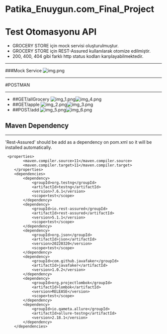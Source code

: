 # Patika_Enuygun.com_Final_Project
# Test Otomasyonu API

* GROCERY STORE için mock servisi oluşturulmuştur.
* GROCERY STORE için REST-Assured kullanılarak otomize edilmiştir.
* 200, 400, 404 gibi farklı http status
  kodları karşılayabilmektedir.

---
###Mock Service
  ![img.png](../../../../src/test/java/img.png)

---
#POSTMAN 

---
* ##GET/allGrocery
![img_1.png](../../../../src/test/java/img_1.png)![img_4.png](../../../../src/test/java/img_4.png)
* ##GET/apple
![img_2.png](../../../../src/test/java/img_2.png)![img_3.png](../../../../src/test/java/img_3.png)
* ##POST/add
![img_5.png](../../../../src/test/java/img_5.png)![img_6.png](../../../../src/test/java/img_6.png)

##  Maven Dependency

-------
'Rest-Assured' should be add as a dependency on pom.xml so it will be installed automatically.
```
 <properties>
        <maven.compiler.source>11</maven.compiler.source>
        <maven.compiler.target>11</maven.compiler.target>
    </properties>
    <dependencies>
        <dependency>
            <groupId>org.testng</groupId>
            <artifactId>testng</artifactId>
            <version>7.6.1</version>
            <scope>test</scope>
        </dependency>
        <dependency>
            <groupId>io.rest-assured</groupId>
            <artifactId>rest-assured</artifactId>
            <version>5.1.1</version>
            <scope>test</scope>
        </dependency>
        <dependency>
            <groupId>org.json</groupId>
            <artifactId>json</artifactId>
            <version>20220320</version>
            <scope>test</scope>
        </dependency>
        <dependency>
            <groupId>com.github.javafaker</groupId>
            <artifactId>javafaker</artifactId>
            <version>1.0.2</version>
        </dependency>
        <dependency>
            <groupId>org.projectlombok</groupId>
            <artifactId>lombok</artifactId>
            <version>RELEASE</version>
            <scope>test</scope>
        </dependency>
        <dependency>
            <groupId>io.qameta.allure</groupId>
            <artifactId>allure-testng</artifactId>
            <version>2.18.1</version>
        </dependency>
    </dependencies>
```
